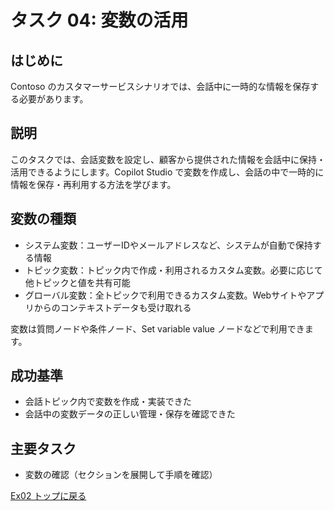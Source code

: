 # タスク 04: 変数の活用

## はじめに
Contoso のカスタマーサービスシナリオでは、会話中に一時的な情報を保存する必要があります。

## 説明
このタスクでは、会話変数を設定し、顧客から提供された情報を会話中に保持・活用できるようにします。Copilot Studio で変数を作成し、会話の中で一時的に情報を保存・再利用する方法を学びます。

## 変数の種類
- システム変数：ユーザーIDやメールアドレスなど、システムが自動で保持する情報
- トピック変数：トピック内で作成・利用されるカスタム変数。必要に応じて他トピックと値を共有可能
- グローバル変数：全トピックで利用できるカスタム変数。Webサイトやアプリからのコンテキストデータも受け取れる

変数は質問ノードや条件ノード、Set variable value ノードなどで利用できます。

## 成功基準
- 会話トピック内で変数を作成・実装できた
- 会話中の変数データの正しい管理・保存を確認できた

## 主要タスク
- 変数の確認（セクションを展開して手順を確認）

[Ex02 トップに戻る](./Ex02.ja.md)
